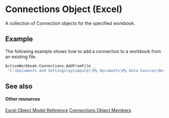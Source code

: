 
# Connections Object (Excel)

A collection of Connection objects for the specified workbook.


## Example

The following example shows how to add a connection to a workbook from an existing file.


```vb
ActiveWorkbook.Connections.AddFromFile _ 
 "C:\Documents and Settings\myComputer\My Documents\My Data Sources\Northwind 2007 Customers.odc"
```


## See also


#### Other resources


[Excel Object Model Reference](http://msdn.microsoft.com/library/11ea8598-8a20-92d5-f98b-0da04263bf2c%28Office.15%29.aspx)
[Connections Object Members](f6f7cbb6-4763-443a-56d8-2787cb067b8b.md)
